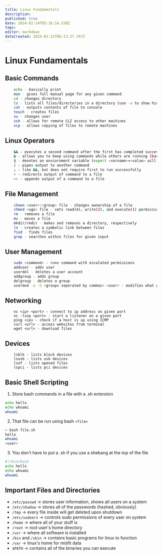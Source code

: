 ```yaml
---
title: Linux Fundamentals
description: 
published: true
date: 2024-02-24T05:16:14.539Z
tags: 
editor: markdown
dateCreated: 2024-02-22T06:13:37.767Z
---
```


# Linux Fundamentals  

## Basic Commands
```bash  
	echo - basically print  
	man - gives full manual page for any given command  
	cd - changes directory  
	ls - lists all files/directories in a directory (use -a to show hidden files)  
	cat - outputs contents of file to console  
	touch - creates files  
	su - changes user  
	ssh - allows for remote CLI access to other machines
	scp - allows copying of files to remote machines 
```

## Linux Operators
```bash
	&& - executes a second command after the first has completed successfully
	& - allows you to keep using commands while others are running (background the process)
	$ - denotes an enviornment variable (export <varname>=<value> will set a variable)  
	| - pipes output to another command  
	; - like &&, but does not require first to run successfully
	> - redirects output of command to a file
	>> - appends output of a command to a file  
```

## File Management  
```bash
	chown <user>:<group> file - changes ownership of a file  
	chmod <ugo> file - sets read(4), write(2), and execute(1) permissions  
	rm - removes a file  
	mv - moves a file  
	mkdir/rmdir - makes and removes a directory, respectively  
	ln - creates a symbolic link between files 
	find - finds files  
	grep - searches within files for given input  
```

## User Management  
```bash
	sudo <command> - runs command with escalated permissions  
	adduser - adds user
	userdel - deletes a user account
	addgroup - adds group
	delgroup - deletes a group
	usermod -a -G <groups seperated by commas> <user> - modifies what groups a user is in  
```

## Networking
```shell
	nc <ip> <port> - connect to ip address on given port
	nc -lvnp <port> - start a listener on a given port
	ping <ip> - check if a host is up using ICMP
	curl <url> - access websites from terminal
	wget <url> - download files
```

## Devices
```shell
	lsblk - lists block devices
	lsusb - lists usb devices
	lsof - lists opened files
	lspci - lists pci devices
```

## Basic Shell Scripting 
1. Store bash commands in a file with a .sh extension  
```bash
echo hello
echo whoami
whoami
```
2. That file can be run using bash `<file>`  
```bash
> bash file.sh
hello
whoami
<user>
```
3. You don't have to put a .sh if you use a shebang at the top of the file  
```bash
#!/bin/bash
echo hello
echo whoami
whoami
```

## Important Files and Directories  
- `/etc/passwd` -> stores user information, shows all users on a system  
- `/etc/shadow` -> stores all of the passwords (hashed, obviously)  
- `/tmp` -> every file inside will get deleted upon shutdown  
- `/etc/sudoers` -> controls sudo permissions of every user on system  
- `/home` -> where all of your stuff is  
- `/root` -> root user's home directory  
- `/usr` -> where all software is installed  
- `/bin` and `/sbin` -> contains basic programs for linux to function  
- `/var` -> linux's home for misfit data  
- `$PATH` -> contains all of the binaries you can execute
